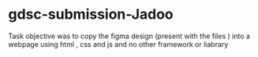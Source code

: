 # gdsc-submission-Jadoo
Task objective was to copy the figma design (present with the files ) into a webpage using html , css and js and no other framework or liabrary
